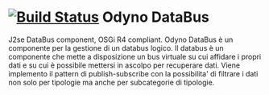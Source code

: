 [![Build Status](https://travis-ci.org/Odyno/OdynoDataBus.png?branch=master)](https://travis-ci.org/Odyno/OdynoDataBus)
Odyno DataBus
============
J2se DataBus component, OSGi R4 compliant.
Odyno DataBus è un componente per la gestione di un databus logico. Il databus è un componente che mette a disposizione un bus virtuale su cui affidare i propri dati e su cui è possibile mettersi in ascolpo per recuperare dati.
 Viene implemento il pattern di publish-subscribe con la possibilita' di filtrare i dati non solo per tipologie ma anche per subcategorie di tipologie.
